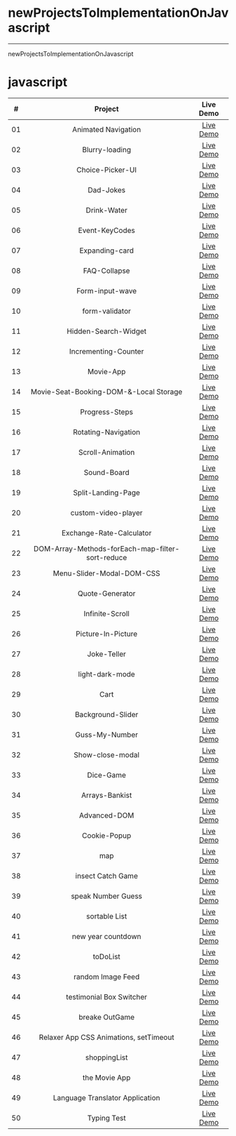 # newProjectsToImplementationOnJavascript

________
newProjectsToImplementationOnJavascript
<h1>javascript</h1>

|  #  |            Project             | Live Demo |
| :-: | :----------------------------:  | :-------: |
| 01  |       Animated Navigation| [Live Demo](https://abanoubkerols.github.io/newProjectsToImplementationOnJavascript/Animated-Navigation/)  |
| 02  |       Blurry-loading| [Live Demo](https://abanoubkerols.github.io/newProjectsToImplementationOnJavascript/Blurry-loading/)  |
| 03  |       Choice-Picker-UI| [Live Demo](https://abanoubkerols.github.io/newProjectsToImplementationOnJavascript/Choice-Picker-UI/)  |
| 04  |      Dad-Jokes| [Live Demo](https://abanoubkerols.github.io/newProjectsToImplementationOnJavascript/Dad-Jokes/)  |
| 05  |      Drink-Water| [Live Demo](https://abanoubkerols.github.io/newProjectsToImplementationOnJavascript/Drink-Water/)  |
| 06  |      Event-KeyCodes| [Live Demo](https://abanoubkerols.github.io/newProjectsToImplementationOnJavascript/Event-KeyCodes/)  |
| 07  |      Expanding-card| [Live Demo](https://abanoubkerols.github.io/newProjectsToImplementationOnJavascript/Expanding-card/)  |
| 08  |      FAQ-Collapse| [Live Demo](https://abanoubkerols.github.io/newProjectsToImplementationOnJavascript/FAQ-Collapse/)  |
| 09  |      Form-input-wave| [Live Demo](https://abanoubkerols.github.io/newProjectsToImplementationOnJavascript/Form-input-wave/)  |
| 10  |      form-validator| [Live Demo](https://abanoubkerols.github.io/newProjectsToImplementationOnJavascript/form-validator/)  |
| 11  |     Hidden-Search-Widget| [Live Demo](https://abanoubkerols.github.io/newProjectsToImplementationOnJavascript/Hidden-Search-Widget/)  |
| 12  |     Incrementing-Counter| [Live Demo](https://abanoubkerols.github.io/newProjectsToImplementationOnJavascript/Incrementing-Counter/)  |
| 13 |     Movie-App| [Live Demo](https://abanoubkerols.github.io/newProjectsToImplementationOnJavascript/Movie-App/)  |
| 14 |     Movie-Seat-Booking-DOM-&-Local Storage| [Live Demo](https://abanoubkerols.github.io/newProjectsToImplementationOnJavascript/Movie-Seat-Booking-DOM-&-Local-Storage/)  |
| 15 |     Progress-Steps| [Live Demo](https://abanoubkerols.github.io/newProjectsToImplementationOnJavascript/Progress-Steps/)  |
| 16|     Rotating-Navigation| [Live Demo](https://abanoubkerols.github.io/newProjectsToImplementationOnJavascript/Rotating-Navigation/)  |
| 17|     Scroll-Animation| [Live Demo](https://abanoubkerols.github.io/newProjectsToImplementationOnJavascript/Scroll-Animation/)  |
| 18|     Sound-Board| [Live Demo](https://abanoubkerols.github.io/newProjectsToImplementationOnJavascript/Sound-Board/)  |
| 19|     Split-Landing-Page| [Live Demo](https://abanoubkerols.github.io/newProjectsToImplementationOnJavascript/Split-Landing-Page/)  |
| 20|     custom-video-player| [Live Demo](https://abanoubkerols.github.io/newProjectsToImplementationOnJavascript/custom-video-player/)  |
| 21|     Exchange-Rate-Calculator| [Live Demo](https://abanoubkerols.github.io/newProjectsToImplementationOnJavascript/Exchange-Rate-Calculator/)  |
| 22|     DOM-Array-Methods-forEach-map-filter-sort-reduce| [Live Demo](https://abanoubkerols.github.io/newProjectsToImplementationOnJavascript/DOM-Array-Methods-forEach-map-filter-sort-reduce/)  |
| 23|     Menu-Slider-Modal-DOM-CSS| [Live Demo](https://abanoubkerols.github.io/newProjectsToImplementationOnJavascript/Menu-Slider-Modal-DOM-CSS/)  |
| 24|     Quote-Generator| [Live Demo](https://abanoubkerols.github.io/newProjectsToImplementationOnJavascript/Quote-Generator/)  |
| 25|     Infinite-Scroll| [Live Demo](https://abanoubkerols.github.io/newProjectsToImplementationOnJavascript/Infinite-Scroll/)  |
| 26|     Picture-In-Picture| [Live Demo](https://abanoubkerols.github.io/newProjectsToImplementationOnJavascript/Picture-In-Picture/)  |
| 27|     Joke-Teller| [Live Demo](https://abanoubkerols.github.io/newProjectsToImplementationOnJavascript/Joke-Teller/)  |
| 28|    light-dark-mode | [Live Demo](https://abanoubkerols.github.io/newProjectsToImplementationOnJavascript/light-dark-mode/)  |
| 29|    Cart | [Live Demo](https://abanoubkerols.github.io/newProjectsToImplementationOnJavascript/Cart/)  |
| 30|    Background-Slider | [Live Demo](https://abanoubkerols.github.io/newProjectsToImplementationOnJavascript/Background-Slider/)  |
| 31|    Guss-My-Number | [Live Demo](https://abanoubkerols.github.io/newProjectsToImplementationOnJavascript/Guss-My-Number/)  |
| 32|    Show-close-modal | [Live Demo](https://abanoubkerols.github.io/newProjectsToImplementationOnJavascript/Show-close-modal/)  |
| 33|    Dice-Game| [Live Demo](https://abanoubkerols.github.io/newProjectsToImplementationOnJavascript/dice-game/)  |
| 34|    Arrays-Bankist| [Live Demo](https://abanoubkerols.github.io/newProjectsToImplementationOnJavascript/Arrays-Bankist/)  |
| 35|    Advanced-DOM| [Live Demo](https://abanoubkerols.github.io/newProjectsToImplementationOnJavascript/Advanced-DOM/)  |
| 36|    Cookie-Popup| [Live Demo](https://abanoubkerols.github.io/newProjectsToImplementationOnJavascript/Cookie-Popup/)  |
| 37|    map| [Live Demo](https://abanoubkerols.github.io/newProjectsToImplementationOnJavascript/map/) |
| 38|    insect Catch Game| [Live Demo](https://abanoubkerols.github.io/newProjectsToImplementationOnJavascript/insectCatchGame/) |
| 39|    speak Number Guess| [Live Demo](https://abanoubkerols.github.io/newProjectsToImplementationOnJavascript/speakNumberGuess/) |
| 40|    sortable List| [Live Demo](https://abanoubkerols.github.io/newProjectsToImplementationOnJavascript/sortableList/) |
| 41|    new year countdown| [Live Demo](https://abanoubkerols.github.io/newProjectsToImplementationOnJavascript/newYearCountdown/) |
| 42|    toDoList | [Live Demo](https://abanoubkerols.github.io/newProjectsToImplementationOnJavascript/toDoList/) |
| 43|    random Image Feed| [Live Demo](https://abanoubkerols.github.io/newProjectsToImplementationOnJavascript/randomImageFeed/) |
| 44|    testimonial Box Switcher| [Live Demo](https://abanoubkerols.github.io/newProjectsToImplementationOnJavascript/testimonialBoxSwitcher/) |
| 45|    breake OutGame| [Live Demo](https://abanoubkerols.github.io/newProjectsToImplementationOnJavascript/breakeOutGame/) |
| 46|    Relaxer App CSS Animations, setTimeout| [Live Demo](https://abanoubkerols.github.io/newProjectsToImplementationOnJavascript/RelaxerApp/) |
| 47|    shoppingList| [Live Demo](https://abanoubkerols.github.io/newProjectsToImplementationOnJavascript/shoppingList/) |
| 48|    the Movie App| [Live Demo](https://abanoubkerols.github.io/newProjectsToImplementationOnJavascript/theMovieApp/) |
| 49|    Language Translator Application| [Live Demo](https://abanoubkerols.github.io/newProjectsToImplementationOnJavascript/Language-Translator-Application/) |
| 50|    Typing Test| [Live Demo](https://abanoubkerols.github.io/newProjectsToImplementationOnJavascript/TypingTest/) |